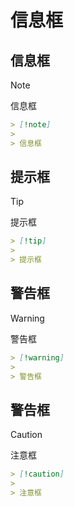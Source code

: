# 信息框

## 信息框

> [!note]
>
> 信息框

```md
> [!note]
>
> 信息框
```

## 提示框

> [!tip]
>
> 提示框

```md
> [!tip]
>
> 提示框
```

## 警告框

> [!warning]
>
> 警告框

```md
> [!warning]
>
> 警告框
```

## 警告框

> [!caution]
>
> 注意框

```md
> [!caution]
>
> 注意框
```

